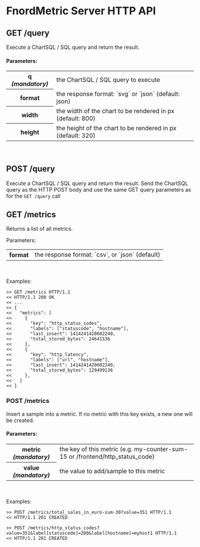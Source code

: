 FnordMetric Server HTTP API
===========================

GET /query
----------

Execute a ChartSQL / SQL query and return the result.

#### Parameters:

<table>
  <tr>
    <th>q <i>(mandatory)</i></th>
    <td>
      the ChartSQL / SQL query to execute
    </td>
  </tr>
  <tr>
    <th>format</th>
    <td>
      the response format: `svg` or `json` (default: json)
    </td>
  </tr>
  <tr>
    <th>width</th>
    <td>
      the width of the chart to be rendered in px (default: 800)
    </td>
  </tr>
  <tr>
    <th>height</th>
    <td>
      the height of the chart to be rendered in px (default: 320)
    </td>
  </tr>
</table>
<br />


POST /query
-----------

Execute a ChartSQL / SQL query and return the result. Send the ChartSQL query as
the HTTP POST body and use the same GET query parameters as for the
`GET /query` call


GET /metrics
------------

Returns a list of all metrics.

Parameters:

<table>
  <tr>
    <th>format</th>
    <td>
      the response format: `csv`, or `json` (default)
    </td>
  </tr>
</table>
<br />

Examples:

    >> GET /metrics HTTP/1.1
    << HTTP/1.1 200 OK
    << ...
    << {
    <<   "metrics": [
    <<     {
    <<       "key": "http_status_codes",
    <<       "labels": ["statuscode", "hostname"],
    <<       "last_insert": 1414241420602240,
    <<       "total_stored_bytes": 24641536
    <<     },
    <<     {
    <<       "key": "http_latency",
    <<       "labels": ["url", "hostname"],
    <<       "last_insert": 1414241420602240,
    <<       "total_stored_bytes": 129499136
    <<     },
    <<   ]
    << }


### POST /metrics

Insert a sample into a metric. If no metric with this key exists, a new one
will be created.

#### Parameters:

<table>
  <tr>
    <th>metric <i>(mandatory)</i></th>
    <td>
      the key of this metric (e.g. my-counter-sum-15 or /frontend/http_status_code)
    </td>
  </tr>
  <tr>
    <th>value <i>(mandatory)</i></th>
    <td>
      the value to add/sample to this metric
    </td>
  </tr>
</table>
<br />

Examples:

    >> POST /metrics/total_sales_in_euro-sum-30?value=351 HTTP/1.1
    << HTTP/1.1 201 CREATED

    >> POST /metrics/http_status_codes?value=351&label[statuscode]=200&label[hostname]=myhost1 HTTP/1.1
    << HTTP/1.1 201 CREATED




